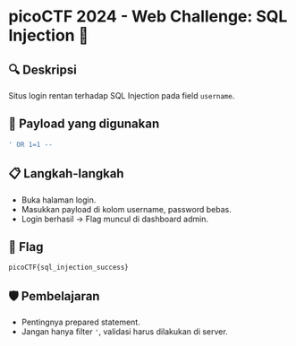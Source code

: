 # picoCTF 2024 - Web Challenge: SQL Injection 💉

## 🔍 Deskripsi
Situs login rentan terhadap SQL Injection pada field `username`.

## 🧪 Payload yang digunakan

```sql
' OR 1=1 --
```

## 📋 Langkah-langkah

- Buka halaman login.
- Masukkan payload di kolom username, password bebas.
- Login berhasil → Flag muncul di dashboard admin.

## 🏁 Flag

`picoCTF{sql_injection_success}`


## 🛡️ Pembelajaran

- Pentingnya prepared statement.
- Jangan hanya filter `'`, validasi harus dilakukan di server.